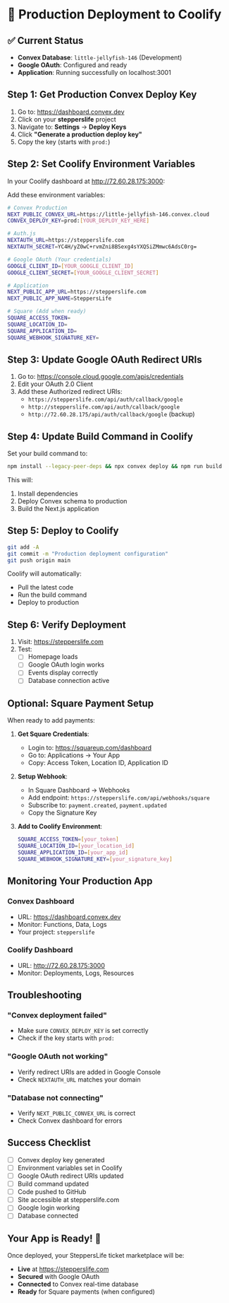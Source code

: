 # 🚀 Production Deployment to Coolify

## ✅ Current Status
- **Convex Database**: `little-jellyfish-146` (Development)
- **Google OAuth**: Configured and ready
- **Application**: Running successfully on localhost:3001

## Step 1: Get Production Convex Deploy Key

1. Go to: https://dashboard.convex.dev
2. Click on your **stepperslife** project
3. Navigate to: **Settings** → **Deploy Keys**
4. Click **"Generate a production deploy key"**
5. Copy the key (starts with `prod:`)

## Step 2: Set Coolify Environment Variables

In your Coolify dashboard at http://72.60.28.175:3000:

Add these environment variables:

```bash
# Convex Production
NEXT_PUBLIC_CONVEX_URL=https://little-jellyfish-146.convex.cloud
CONVEX_DEPLOY_KEY=prod:[YOUR_DEPLOY_KEY_HERE]

# Auth.js
NEXTAUTH_URL=https://stepperslife.com
NEXTAUTH_SECRET=YC4H/yZ0wC+rvmZni8BSexg4sYXQSiZMmwc6AdsC0rg=

# Google OAuth (Your credentials)
GOOGLE_CLIENT_ID=[YOUR_GOOGLE_CLIENT_ID]
GOOGLE_CLIENT_SECRET=[YOUR_GOOGLE_CLIENT_SECRET]

# Application
NEXT_PUBLIC_APP_URL=https://stepperslife.com
NEXT_PUBLIC_APP_NAME=SteppersLife

# Square (Add when ready)
SQUARE_ACCESS_TOKEN=
SQUARE_LOCATION_ID=
SQUARE_APPLICATION_ID=
SQUARE_WEBHOOK_SIGNATURE_KEY=
```

## Step 3: Update Google OAuth Redirect URIs

1. Go to: https://console.cloud.google.com/apis/credentials
2. Edit your OAuth 2.0 Client
3. Add these Authorized redirect URIs:
   - `https://stepperslife.com/api/auth/callback/google`
   - `http://stepperslife.com/api/auth/callback/google`
   - `http://72.60.28.175/api/auth/callback/google` (backup)

## Step 4: Update Build Command in Coolify

Set your build command to:
```bash
npm install --legacy-peer-deps && npx convex deploy && npm run build
```

This will:
1. Install dependencies
2. Deploy Convex schema to production
3. Build the Next.js application

## Step 5: Deploy to Coolify

```bash
git add -A
git commit -m "Production deployment configuration"
git push origin main
```

Coolify will automatically:
- Pull the latest code
- Run the build command
- Deploy to production

## Step 6: Verify Deployment

1. Visit: https://stepperslife.com
2. Test:
   - [ ] Homepage loads
   - [ ] Google OAuth login works
   - [ ] Events display correctly
   - [ ] Database connection active

## Optional: Square Payment Setup

When ready to add payments:

1. **Get Square Credentials**:
   - Login to: https://squareup.com/dashboard
   - Go to: Applications → Your App
   - Copy: Access Token, Location ID, Application ID

2. **Setup Webhook**:
   - In Square Dashboard → Webhooks
   - Add endpoint: `https://stepperslife.com/api/webhooks/square`
   - Subscribe to: `payment.created`, `payment.updated`
   - Copy the Signature Key

3. **Add to Coolify Environment**:
   ```bash
   SQUARE_ACCESS_TOKEN=[your_token]
   SQUARE_LOCATION_ID=[your_location_id]
   SQUARE_APPLICATION_ID=[your_app_id]
   SQUARE_WEBHOOK_SIGNATURE_KEY=[your_signature_key]
   ```

## Monitoring Your Production App

### Convex Dashboard
- URL: https://dashboard.convex.dev
- Monitor: Functions, Data, Logs
- Your project: `stepperslife`

### Coolify Dashboard
- URL: http://72.60.28.175:3000
- Monitor: Deployments, Logs, Resources

## Troubleshooting

### "Convex deployment failed"
- Make sure `CONVEX_DEPLOY_KEY` is set correctly
- Check if the key starts with `prod:`

### "Google OAuth not working"
- Verify redirect URIs are added in Google Console
- Check `NEXTAUTH_URL` matches your domain

### "Database not connecting"
- Verify `NEXT_PUBLIC_CONVEX_URL` is correct
- Check Convex dashboard for errors

## Success Checklist

- [ ] Convex deploy key generated
- [ ] Environment variables set in Coolify
- [ ] Google OAuth redirect URIs updated
- [ ] Build command updated
- [ ] Code pushed to GitHub
- [ ] Site accessible at stepperslife.com
- [ ] Google login working
- [ ] Database connected

## Your App is Ready! 🎉

Once deployed, your SteppersLife ticket marketplace will be:
- **Live** at https://stepperslife.com
- **Secured** with Google OAuth
- **Connected** to Convex real-time database
- **Ready** for Square payments (when configured)